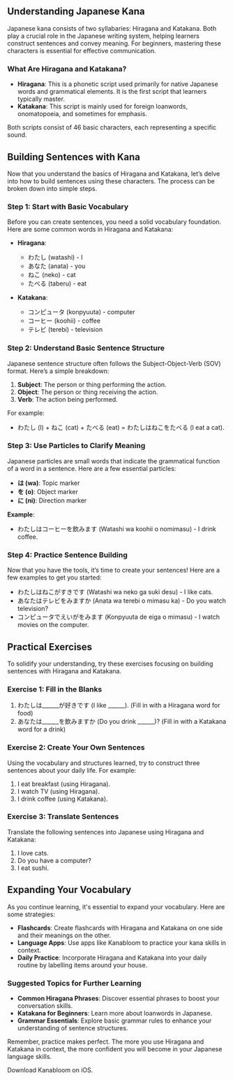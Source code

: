 ## Understanding Japanese Kana

Japanese kana consists of two syllabaries: Hiragana and Katakana. Both play a crucial role in the Japanese writing system, helping learners construct sentences and convey meaning. For beginners, mastering these characters is essential for effective communication.

### What Are Hiragana and Katakana?

- **Hiragana**: This is a phonetic script used primarily for native Japanese words and grammatical elements. It is the first script that learners typically master.
- **Katakana**: This script is mainly used for foreign loanwords, onomatopoeia, and sometimes for emphasis. 

Both scripts consist of 46 basic characters, each representing a specific sound.

## Building Sentences with Kana

Now that you understand the basics of Hiragana and Katakana, let’s delve into how to build sentences using these characters. The process can be broken down into simple steps.

### Step 1: Start with Basic Vocabulary

Before you can create sentences, you need a solid vocabulary foundation. Here are some common words in Hiragana and Katakana:

- **Hiragana**:  
  - わたし (watashi) - I  
  - あなた (anata) - you  
  - ねこ (neko) - cat  
  - たべる (taberu) - eat  

- **Katakana**:  
  - コンピュータ (konpyuuta) - computer  
  - コーヒー (koohii) - coffee  
  - テレビ (terebi) - television  

### Step 2: Understand Basic Sentence Structure

Japanese sentence structure often follows the Subject-Object-Verb (SOV) format. Here’s a simple breakdown:

1. **Subject**: The person or thing performing the action.  
2. **Object**: The person or thing receiving the action.  
3. **Verb**: The action being performed.

For example:  
- わたし (I) + ねこ (cat) + たべる (eat) = わたしはねこをたべる (I eat a cat).

### Step 3: Use Particles to Clarify Meaning

Japanese particles are small words that indicate the grammatical function of a word in a sentence. Here are a few essential particles:

- **は (wa)**: Topic marker  
- **を (o)**: Object marker  
- **に (ni)**: Direction marker  

**Example**:  
- わたしはコーヒーを飲みます (Watashi wa koohii o nomimasu) - I drink coffee.

### Step 4: Practice Sentence Building

Now that you have the tools, it’s time to create your sentences! Here are a few examples to get you started:

- わたしはねこがすきです (Watashi wa neko ga suki desu) - I like cats.  
- あなたはテレビをみますか (Anata wa terebi o mimasu ka) - Do you watch television?  
- コンピュータでえいがをみます (Konpyuuta de eiga o mimasu) - I watch movies on the computer.

## Practical Exercises

To solidify your understanding, try these exercises focusing on building sentences with Hiragana and Katakana.

### Exercise 1: Fill in the Blanks

1. わたしは______が好きです (I like ______). (Fill in with a Hiragana word for food)
2. あなたは______を飲みますか (Do you drink ______)? (Fill in with a Katakana word for a drink)

### Exercise 2: Create Your Own Sentences

Using the vocabulary and structures learned, try to construct three sentences about your daily life. For example:

1. I eat breakfast (using Hiragana).
2. I watch TV (using Hiragana).
3. I drink coffee (using Katakana).

### Exercise 3: Translate Sentences

Translate the following sentences into Japanese using Hiragana and Katakana:

1. I love cats.
2. Do you have a computer?
3. I eat sushi.

## Expanding Your Vocabulary

As you continue learning, it's essential to expand your vocabulary. Here are some strategies:

- **Flashcards**: Create flashcards with Hiragana and Katakana on one side and their meanings on the other.
- **Language Apps**: Use apps like Kanabloom to practice your kana skills in context.
- **Daily Practice**: Incorporate Hiragana and Katakana into your daily routine by labelling items around your house.

### Suggested Topics for Further Learning

- **Common Hiragana Phrases**: Discover essential phrases to boost your conversation skills.
- **Katakana for Beginners**: Learn more about loanwords in Japanese.
- **Grammar Essentials**: Explore basic grammar rules to enhance your understanding of sentence structures.

Remember, practice makes perfect. The more you use Hiragana and Katakana in context, the more confident you will become in your Japanese language skills. 

Download Kanabloom on iOS.